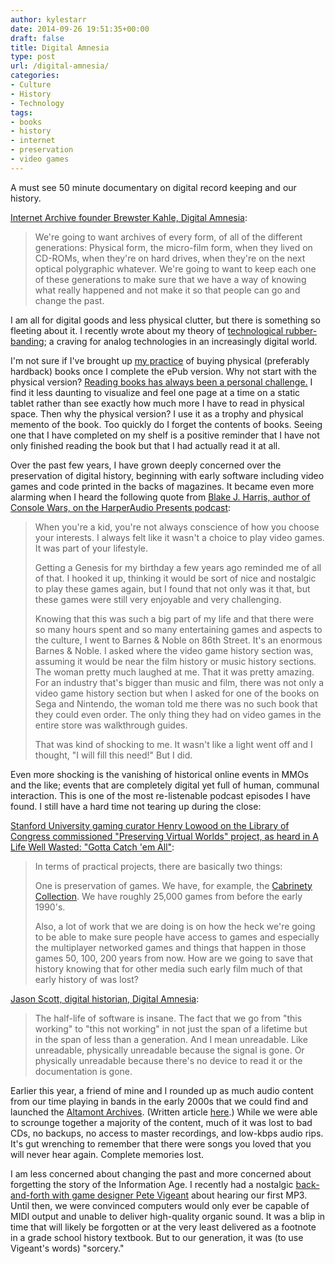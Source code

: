 ```yaml
---
author: kylestarr
date: 2014-09-26 19:51:35+00:00
draft: false
title: Digital Amnesia
type: post
url: /digital-amnesia/
categories:
- Culture
- History
- Technology
tags:
- books
- history
- internet
- preservation
- video games
---
```


A must see 50 minute documentary on digital record keeping and our history.

[Internet Archive founder Brewster Kahle, Digital Amnesia](https://www.youtube.com/watch?v=NdZxI3nFVJs):

> We're going to want archives of every form, of all of the different generations: Physical form, the micro-film form, when they lived on CD-ROMs, when they're on hard drives, when they're on the next optical polygraphic whatever. We're going to want to keep each one of these generations to make sure that we have a way of knowing what really happened and not make it so that people can go and change the past.

I am all for digital goods and less physical clutter, but there is something so fleeting about it. I recently wrote about my theory of [technological rubber-banding](/2014/08/04/building-blocks/); a craving for analog technologies in an increasingly digital world.

I'm not sure if I've brought up [my practice](https://twitter.com/_kylestarr/status/499767664978305028) of buying physical (preferably hardback) books once I complete the ePub version. Why not start with the physical version? [Reading books has always been a personal challenge.](/2014/02/24/on-reading/) I find it less daunting to visualize and feel one page at a time on a static tablet rather than see exactly how much more I have to read in physical space. Then why the physical version? I use it as a trophy and physical memento of the book. Too quickly do I forget the contents of books. Seeing one that I have completed on my shelf is a positive reminder that I have not only finished reading the book but that I had actually read it at all.

Over the past few years, I have grown deeply concerned over the preservation of digital history, beginning with early software including video games and code printed in the backs of magazines. It became even more alarming when I heard the following quote from [Blake J. Harris, author of Console Wars, on the HarperAudio Presents podcast](https://itunes.apple.com/us/podcast/console-wars-by-blake-j.-harris/id806303320?i=308764902&mt=2):

> When you're a kid, you're not always conscience of how you choose your interests. I always felt like it wasn't a choice to play video games. It was part of your lifestyle.
>
> Getting a Genesis for my birthday a few years ago reminded me of all of that. I hooked it up, thinking it would be sort of nice and nostalgic to play these games again, but I found that not only was it that, but these games were still very enjoyable and very challenging.
>
> Knowing that this was such a big part of my life and that there were so many hours spent and so many entertaining games and aspects to the culture, I went to Barnes & Noble on 86th Street. It's an enormous Barnes & Noble. I asked where the video game history section was, assuming it would be near the film history or music history sections. The woman pretty much laughed at me. That it was pretty amazing. For an industry that's bigger than music and film, there was not only a video game history section but when I asked for one of the books on Sega and Nintendo, the woman told me there was no such book that they could even order. The only thing they had on video games in the entire store was walkthrough guides.
>
> That was kind of shocking to me. It wasn't like a light went off and I thought, "I will fill this need!" But I did.

Even more shocking is the vanishing of historical online events in MMOs and the like; events that are completely digital yet full of human, communal interaction. This is one of the most re-listenable podcast episodes I have found. I still have a hard time not tearing up during the close:

[Stanford University gaming curator Henry Lowood on the Library of Congress commissioned "Preserving Virtual Worlds" project, as heard in A Life Well Wasted: "Gotta Catch 'em All"](https://itunes.apple.com/us/podcast/gotta-catch-em-all/id303688916?i=51042613&mt=2):

> In terms of practical projects, there are basically two things:
>
> One is preservation of games. We have, for example, the [Cabrinety Collection](http://www-sul.stanford.edu/depts/hasrg/histsci/index.htm). We have roughly 25,000 games from before the early 1990's.
>
> Also, a lot of work that we are doing is on how the heck we're going to be able to make sure people have access to games and especially the multiplayer networked games and things that happen in those games 50, 100, 200 years from now. How are we going to save that history knowing that for other media such early film much of that early history of was lost?

[Jason Scott, digital historian, Digital Amnesia](https://www.youtube.com/watch?v=NdZxI3nFVJs):

> The half-life of software is insane. The fact that we go from "this working" to "this not working" in not just the span of a lifetime but in the span of less than a generation. And I mean unreadable. Like unreadable, physically unreadable because the signal is gone. Or physically unreadable because there's no device to read it or the documentation is gone.

Earlier this year, a friend of mine and I rounded up as much audio content from our time playing in bands in the early 2000s that we could find and launched the [Altamont Archives](http://soundcloud.com/altamont-archives). (Written article [here](/2014/02/04/the-altamont-archives/).) While we were able to scrounge together a majority of the content, much of it was lost to bad CDs, no backups, no access to master recordings, and low-kbps audio rips. It's gut wrenching to remember that there were songs you loved that you will never hear again. Complete memories lost.

I am less concerned about changing the past and more concerned about forgetting the story of the Information Age. I recently had a nostalgic [back-and-forth with game designer Pete Vigeant](https://twitter.com/greenghoulie/status/497926978604105728) about hearing our first MP3. Until then, we were convinced computers would only ever be capable of MIDI output and unable to deliver high-quality organic sound. It was a blip in time that will likely be forgotten or at the very least delivered as a footnote in a grade school history textbook. But to our generation, it was (to use Vigeant's words) "sorcery."

